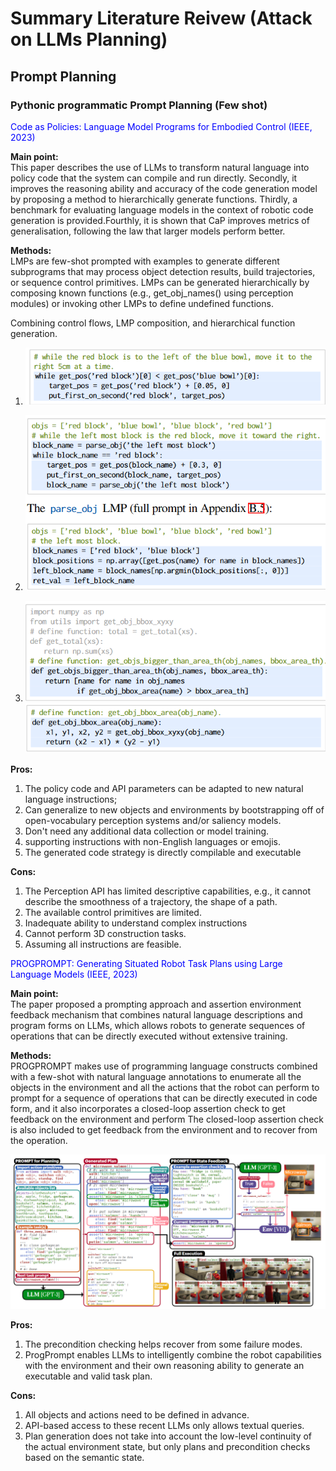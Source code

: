 # Summary Literature Reivew (Attack on LLMs Planning)





## Prompt Planning
### Pythonic programmatic Prompt Planning (Few shot)
<span style="color: blue;"> Code as Policies: Language Model Programs for Embodied Control (IEEE, 2023)<span>

**Main point:**<br>
This paper describes the use of LLMs to transform natural language into policy code that the system can compile and run directly. Secondly, it improves the reasoning ability and accuracy of the code generation model by proposing a method to hierarchically generate functions. Thirdly, a benchmark for evaluating language models in the context of robotic code generation is provided.Fourthly, it is shown that CaP improves metrics of generalisation, following the law that larger models perform better.

**Methods:**<br>
LMPs are few-shot prompted with examples to generate different subprograms that may process object detection results, build trajectories, or sequence control primitives. LMPs can be generated hierarchically by composing known functions (e.g., get_obj_names() using perception modules) or invoking other LMPs to define undefined functions.

Combining control flows, LMP composition, and hierarchical function generation.

1. ![alt text](image.png) <br>


2. ![alt text](image-1.png)<br>


3. ![alt text](image-2.png)
![alt text](image-3.png)<br>


**Pros:**<br>

1. The policy code and API parameters can be adapted to new natural language instructions;<br>
2. Can generalize to new objects and environments by bootstrapping off of open-vocabulary perception systems and/or saliency models.<br>
3. Don't need any additional data collection or model training.<br>
4. supporting instructions with non-English languages or emojis.<br>
5. The generated code strategy is directly compilable and executable

**Cons:**<br>

1. The Perception API has limited descriptive capabilities, e.g., it cannot describe the smoothness of a trajectory, the shape of a path.<br>
2. The available control primitives are limited.<br>
3. Inadequate ability to understand complex instructions<br>
4. Cannot perform 3D construction tasks.<br>
5. Assuming all instructions are feasible.<br>

<span style="color: blue;"> PROGPROMPT: Generating Situated Robot Task Plans using Large Language Models (IEEE, 2023)<span>

**Main point:**<br>
The paper proposed a prompting approach and assertion environment feedback mechanism that combines natural language descriptions and program forms on LLMs, which allows robots to generate sequences of operations that can be directly executed without extensive training.


**Methods:**<br>
PROGPROMPT makes use of programming language constructs combined with a few-shot with natural language annotations to enumerate all the objects in the environment and all the actions that the robot can perform to prompt for a sequence of operations that can be directly executed in code form, and it also incorporates a closed-loop assertion check to get feedback on the environment and perform The closed-loop assertion check is also included to get feedback from the environment and to recover from the operation.<br>

<img src="image-4.png" alt="alt text" width="800"/>


**Pros:**<br>
1. The precondition checking helps recover from some failure modes.<br>
2. ProgPrompt enables LLMs to intelligently combine the robot capabilities with the environment and their own reasoning ability to generate an executable and valid task plan.<br>

**Cons:**<br>
1. All objects and actions need to be defined in advance.<br>
2. API-based access to these recent LLMs only allows textual queries.<br>
3. Plan generation does not take into account the low-level continuity of the actual environment state, but only plans and precondition checks based on the semantic state.<br>